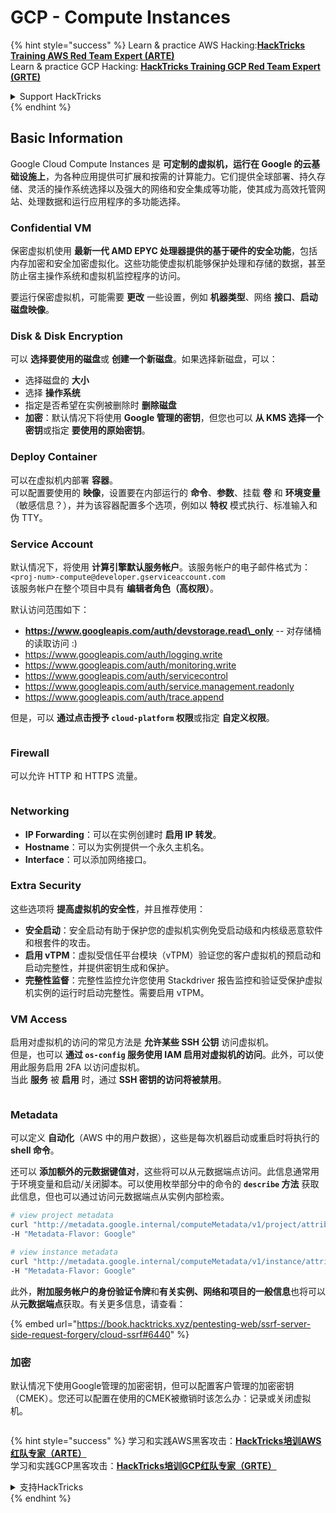 # GCP - Compute Instances

{% hint style="success" %}
Learn & practice AWS Hacking:<img src="../../../../.gitbook/assets/image (1) (1) (1) (1).png" alt="" data-size="line">[**HackTricks Training AWS Red Team Expert (ARTE)**](https://training.hacktricks.xyz/courses/arte)<img src="../../../../.gitbook/assets/image (1) (1) (1) (1).png" alt="" data-size="line">\
Learn & practice GCP Hacking: <img src="../../../../.gitbook/assets/image (2) (1).png" alt="" data-size="line">[**HackTricks Training GCP Red Team Expert (GRTE)**<img src="../../../../.gitbook/assets/image (2) (1).png" alt="" data-size="line">](https://training.hacktricks.xyz/courses/grte)

<details>

<summary>Support HackTricks</summary>

* Check the [**subscription plans**](https://github.com/sponsors/carlospolop)!
* **Join the** 💬 [**Discord group**](https://discord.gg/hRep4RUj7f) or the [**telegram group**](https://t.me/peass) or **follow** us on **Twitter** 🐦 [**@hacktricks\_live**](https://twitter.com/hacktricks_live)**.**
* **Share hacking tricks by submitting PRs to the** [**HackTricks**](https://github.com/carlospolop/hacktricks) and [**HackTricks Cloud**](https://github.com/carlospolop/hacktricks-cloud) github repos.

</details>
{% endhint %}

## Basic Information

Google Cloud Compute Instances 是 **可定制的虚拟机，运行在 Google 的云基础设施上**，为各种应用提供可扩展和按需的计算能力。它们提供全球部署、持久存储、灵活的操作系统选择以及强大的网络和安全集成等功能，使其成为高效托管网站、处理数据和运行应用程序的多功能选择。

### Confidential VM

保密虚拟机使用 **最新一代 AMD EPYC 处理器提供的基于硬件的安全功能**，包括内存加密和安全加密虚拟化。这些功能使虚拟机能够保护处理和存储的数据，甚至防止宿主操作系统和虚拟机监控程序的访问。

要运行保密虚拟机，可能需要 **更改** 一些设置，例如 **机器类型**、网络 **接口**、**启动磁盘映像**。

### Disk & Disk Encryption

可以 **选择要使用的磁盘**或 **创建一个新磁盘**。如果选择新磁盘，可以：

* 选择磁盘的 **大小**
* 选择 **操作系统**
* 指定是否希望在实例被删除时 **删除磁盘**
* **加密**：默认情况下将使用 **Google 管理的密钥**，但您也可以 **从 KMS 选择一个密钥**或指定 **要使用的原始密钥**。

### Deploy Container

可以在虚拟机内部署 **容器**。\
可以配置要使用的 **映像**，设置要在内部运行的 **命令**、**参数**、挂载 **卷** 和 **环境变量**（敏感信息？），并为该容器配置多个选项，例如以 **特权** 模式执行、标准输入和伪 TTY。

### Service Account

默认情况下，将使用 **计算引擎默认服务帐户**。该服务帐户的电子邮件格式为：`<proj-num>-compute@developer.gserviceaccount.com`\
该服务帐户在整个项目中具有 **编辑者角色（高权限）**。

默认访问范围如下：

* **https://www.googleapis.com/auth/devstorage.read\_only** -- 对存储桶的读取访问 :)
* https://www.googleapis.com/auth/logging.write
* https://www.googleapis.com/auth/monitoring.write
* https://www.googleapis.com/auth/servicecontrol
* https://www.googleapis.com/auth/service.management.readonly
* https://www.googleapis.com/auth/trace.append

但是，可以 **通过点击授予 `cloud-platform` 权限**或指定 **自定义权限**。

<figure><img src="../../../../.gitbook/assets/image (327).png" alt=""><figcaption></figcaption></figure>

### Firewall

可以允许 HTTP 和 HTTPS 流量。

<figure><img src="../../../../.gitbook/assets/image (326).png" alt=""><figcaption></figcaption></figure>

### Networking

* **IP Forwarding**：可以在实例创建时 **启用 IP 转发**。
* **Hostname**：可以为实例提供一个永久主机名。
* **Interface**：可以添加网络接口。

### Extra Security

这些选项将 **提高虚拟机的安全性**，并且推荐使用：

* **安全启动**：安全启动有助于保护您的虚拟机实例免受启动级和内核级恶意软件和根套件的攻击。
* **启用 vTPM**：虚拟受信任平台模块（vTPM）验证您的客户虚拟机的预启动和启动完整性，并提供密钥生成和保护。
* **完整性监督**：完整性监控允许您使用 Stackdriver 报告监控和验证受保护虚拟机实例的运行时启动完整性。需要启用 vTPM。

### VM Access

启用对虚拟机的访问的常见方法是 **允许某些 SSH 公钥** 访问虚拟机。\
但是，也可以 **通过 `os-config` 服务使用 IAM 启用对虚拟机的访问**。此外，可以使用此服务启用 2FA 以访问虚拟机。\
当此 **服务** 被 **启用** 时，通过 **SSH 密钥的访问将被禁用**。

<figure><img src="../../../../.gitbook/assets/image (328).png" alt=""><figcaption></figcaption></figure>

### Metadata

可以定义 **自动化**（AWS 中的用户数据），这些是每次机器启动或重启时将执行的 **shell 命令**。

还可以 **添加额外的元数据键值对**，这些将可以从元数据端点访问。此信息通常用于环境变量和启动/关闭脚本。可以使用枚举部分中的命令的 **`describe` 方法** 获取此信息，但也可以通过访问元数据端点从实例内部检索。
```bash
# view project metadata
curl "http://metadata.google.internal/computeMetadata/v1/project/attributes/?recursive=true&alt=text" \
-H "Metadata-Flavor: Google"

# view instance metadata
curl "http://metadata.google.internal/computeMetadata/v1/instance/attributes/?recursive=true&alt=text" \
-H "Metadata-Flavor: Google"
```
此外，**附加服务帐户的身份验证令牌**和**有关实例、网络和项目的一般信息**也将可以从**元数据端点**获取。有关更多信息，请查看：

{% embed url="https://book.hacktricks.xyz/pentesting-web/ssrf-server-side-request-forgery/cloud-ssrf#6440" %}

### 加密

默认情况下使用Google管理的加密密钥，但可以配置客户管理的加密密钥（CMEK）。您还可以配置在使用的CMEK被撤销时该怎么办：记录或关闭虚拟机。

<figure><img src="../../../../.gitbook/assets/image (329).png" alt=""><figcaption></figcaption></figure>

{% hint style="success" %}
学习和实践AWS黑客攻击：<img src="../../../../.gitbook/assets/image (1) (1) (1) (1).png" alt="" data-size="line">[**HackTricks培训AWS红队专家（ARTE）**](https://training.hacktricks.xyz/courses/arte)<img src="../../../../.gitbook/assets/image (1) (1) (1) (1).png" alt="" data-size="line">\
学习和实践GCP黑客攻击：<img src="../../../../.gitbook/assets/image (2) (1).png" alt="" data-size="line">[**HackTricks培训GCP红队专家（GRTE）**<img src="../../../../.gitbook/assets/image (2) (1).png" alt="" data-size="line">](https://training.hacktricks.xyz/courses/grte)

<details>

<summary>支持HackTricks</summary>

* 查看[**订阅计划**](https://github.com/sponsors/carlospolop)!
* **加入** 💬 [**Discord群组**](https://discord.gg/hRep4RUj7f)或[**电报群组**](https://t.me/peass)或**在** **Twitter** 🐦 [**@hacktricks\_live**](https://twitter.com/hacktricks_live)**上关注我们。**
* **通过向** [**HackTricks**](https://github.com/carlospolop/hacktricks)和[**HackTricks Cloud**](https://github.com/carlospolop/hacktricks-cloud) GitHub库提交PR来分享黑客技巧。

</details>
{% endhint %}
